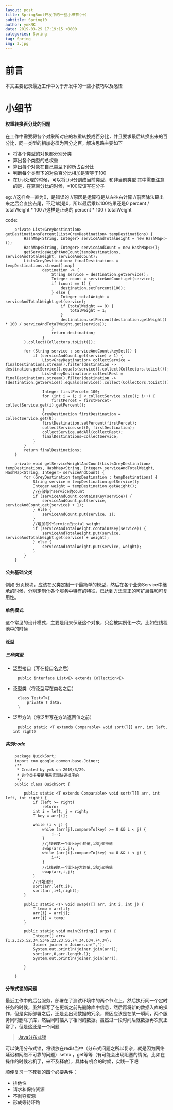 ```yaml
---
layout: post
title: SpringBoot开发中的一些小细节(十）
subtitle: Spring10
author: ymkNK
date: 2019-03-29 17:19:15 +0800
categories: Spring
tag: Spring
img: 3.jpg
---
```


# 前言
本文主要记录最近工作中关于开发中的一些小技巧以及感悟

# 小细节
#### 权重转换百分比的问题
在工作中需要将各个对象所对应的权重转换成百分比，并且要求最后转换出来的百分比，同一类型的相加必须为百分之百，解决思路主要如下
- 将各个类型的对象都分别分类
- 算出各个类型的总权重
- 算出每个对象在自己类型下的所占百分比
- 判断每个类型下的对象百分比相加是否等于100
- 在List处理的时候，可以将List分割成当前类型，和非当前类型
其中需要注意的是，在算百分比的时候，\*100应该写在分子  

eg:
		//这样会一直为0，是错误的
		//原因是运算符是从左往右计算
		//前面除法算出来之后会直接去尾，不足1就是0，所以最后乘以100结果还是0
		percent / totalWeight * 100
		//这样是正确的
		percent * 100 / totalWeight

code:

	    private List<GreyDestination> getDestinationsPercent(List<GreyDestination> tempDestinations) {
	        HashMap<String, Integer> serviceAndTotalWeight = new HashMap<>();
	        HashMap<String, Integer> serviceAndCount = new HashMap<>();
	        getServiceWeightAndCount(tempDestinations, serviceAndTotalWeight, serviceAndCount);
	        List<GreyDestination> finalDestinations = tempDestinations.stream().map(
	                destination -> {
	                    String service = destination.getService();
	                    Integer count = serviceAndCount.get(service);
	                    if (count == 1) {
	                        destination.setPercent(100);
	                    } else {
	                        Integer totalWeight = serviceAndTotalWeight.get(service);
	                        if (totalWeight == 0) {
	                            totalWeight = 1;
	                        }
	                        destination.setPercent(destination.getWeight() * 100 / serviceAndTotalWeight.get(service));
	                    }
	                    return destination;
	                }
	        ).collect(Collectors.toList());

	        for (String service : serviceAndCount.keySet()) {
	            if (serviceAndCount.get(service) > 1) {
	                List<GreyDestination> collectService = finalDestinations.stream().filter(destination -> destination.getService().equals(service)).collect(Collectors.toList());
	                List<GreyDestination> collectRest = finalDestinations.stream().filter(destination -> !destination.getService().equals(service)).collect(Collectors.toList());

	                Integer firstPercet= 100;
	                for (int i = 1; i < collectService.size(); i++) {
	                    firstPercet = firstPercet-collectService.get(i).getPercent();
	                }
	                GreyDestination firstDestination = collectService.get(0);
	                firstDestination.setPercent(firstPercet);
	                collectService.set(0, firstDestination);
	                collectService.addAll(collectRest);
	                finalDestinations=collectService;
	            }
	        }
	        return finalDestinations;
	    }

	    private void getServiceWeightAndCount(List<GreyDestination> tempDestinations, HashMap<String, Integer> serviceAndTotalWeight, HashMap<String, Integer> serviceAndCount) {
	        for (GreyDestination tempDestination : tempDestinations) {
	            String service = tempDestination.getService();
	            Integer weight = tempDestination.getWeight();
	            //存储每个service的count
	            if (serviceAndCount.containsKey(service)) {
	                serviceAndCount.put(service, serviceAndCount.get(service) + 1);
	            } else {
	                serviceAndCount.put(service, 1);
	            }
	            //增加每个Service的total weight
	            if (serviceAndTotalWeight.containsKey(service)) {
	                serviceAndTotalWeight.put(service, serviceAndTotalWeight.get(service) + weight);
	            } else {
	                serviceAndTotalWeight.put(service, weight);
	            }
	        }
	    }

#### 公共基础父类
例如 分页模块，应该在父类定制一个最简单的模型，然后在各个业务Service中继承的时候，分别定制化各个服务中特有的特征，已达到方法真正的可扩展性和可复用性。

#### 单例模式
这个常见的设计模式，主要是用来保证这个对象，只会被实例化一次，比如在线程池中的时候

#### 泛型
##### 三种类型
- 泛型接口（写在接口名之后）
		
		public interface List<E> extends Collection<E>

- 泛型类（将泛型写在类名之后）

		class Test<T>{ 
			private T data;
		}

- 泛型方法（将泛型写在方法返回值之前）

		public static <T extends Comparable> void sort(T[] arr, int left, int right)

##### 实例code

		package QuickSort;
		import com.google.common.base.Joiner;
		/**
		 * Created by ymk on 2019/3/29.
		 * 这个类主要是用来实现快速排序的
		 */
		public class QuickSort {

		    public static <T extends Comparable> void sort(T[] arr, int left, int right) {
		        if (left >= right)
		            return;
		        int i = left, j = right;
		        T key = arr[i];

		        while (i < j) {
		            while (arr[j].compareTo(key) >= 0 && i < j) {
		                j--;
		            }
		            //j找到第一个比key小的值,i和j交换值
		            swap(arr,i,j);
		            while (arr[i].compareTo(key) <= 0 && i < j) {
		                i++;
		            }
		            //i找到第一个比key大的值,i和j交换值
		            swap(arr,i,j);
		        }
		        //开始递归
		        sort(arr,left,i);
		        sort(arr,i+1,right);
		    }

		    public static <T> void swap(T[] arr, int i, int j) {
		        T temp = arr[i];
		        arr[i] = arr[j];
		        arr[j] = temp;
		    }

		    public static void main(String[] args) {
		        Integer[] arr={1,2,325,52,34,5346,23,23,56,74,34,634,74,34};
		        Joiner joiner = Joiner.on(",");
		        System.out.println(joiner.join(arr));
		        sort(arr,0,arr.length-1);
		        System.out.println(joiner.join(arr));

		    }

		}

#### 分布式锁的问题
最近工作中的后台服务，部署在了测试环境中的两个节点上，然后执行同一个定时任务的时候，虽然都写了在更新之前先删除库中信息，然后再将新的数据入库的操作，但是实际部署之后，还是会出现数据的冗余，原因应该是在某一瞬间，两个服务同时删除了库，然后同时插入了相同的数据。虽然过一段时间后就数据再次就正常了，但是这还是一个问题
>[Java分布式锁](https://www.cnblogs.com/seesun2012/p/9214653.html)

可以使用分布式锁，将锁放在redis当中（分布式问题之所以复杂，就是因为网络延迟和网络不可靠的问题）setnx ，get等等（有可能会出现阻塞的情况，比如在操作的时候宕机了，来不及释放），具体有机会的时候，实践一下吧  

顺便复习一下死锁的四个必要条件：
- 排他性
- 请求和保持资源
- 不剥夺资源
- 形成等待环路


